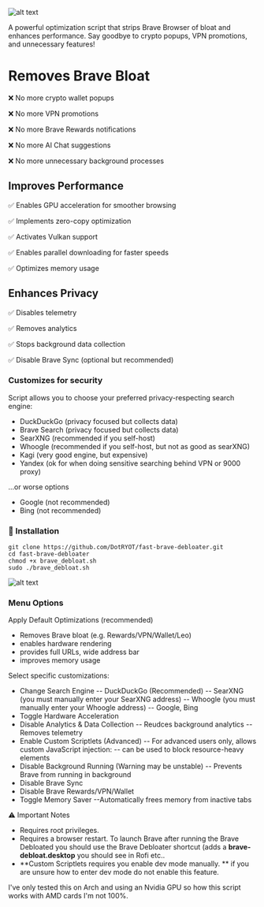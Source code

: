 ![alt text](https://github.com/nomadxxxx/fast-brave-debloater/blob/main/logo.png) 

A powerful optimization script that strips Brave Browser of bloat and enhances performance. Say goodbye to crypto popups, VPN promotions, and unnecessary features!

# Removes Brave Bloat

❌ No more crypto wallet popups

❌ No more VPN promotions

❌ No more Brave Rewards notifications

❌ No more AI Chat suggestions

❌ No more unnecessary background processes

## Improves Performance

✅ Enables GPU acceleration for smoother browsing

✅ Implements zero-copy optimization

✅ Activates Vulkan support

✅ Enables parallel downloading for faster speeds

✅ Optimizes memory usage

## Enhances Privacy

✅ Disables telemetry

✅ Removes analytics

✅ Stops background data collection

✅ Disable Brave Sync (optional but recommended)

### Customizes for security

Script allows you to choose your preferred privacy-respecting search engine:

- DuckDuckGo (privacy focused but collects data)
- Brave Search (privacy focused but collects data)
- SearXNG (recommended if you self-host)
- Whoogle (recommended if you self-host, but not as good as searXNG)
- Kagi (very good engine, but expensive)
- Yandex (ok for when doing sensitive searching behind VPN or 9000 proxy)

...or worse options
- Google (not recommended)
- Bing (not recommended)

### 🔧 Installation
```
git clone https://github.com/DotRYOT/fast-brave-debloater.git
cd fast-brave-debloater
chmod +x brave_debloat.sh
sudo ./brave_debloat.sh
```
![alt text](https://github.com/nomadxxxx/fast-brave-debloater/blob/main/screenshot.png) 

### Menu Options
Apply Default Optimizations (recommended)
- Removes Brave bloat (e.g. Rewards/VPN/Wallet/Leo)
- enables hardware rendering
- provides full URLs, wide address bar
- improves memory usage
  
Select specific customizations:
- Change Search Engine
  --  DuckDuckGo (Recommended)
  --  SearXNG (you must manually enter your SearXNG address)
  --  Whoogle (you must manually enter your Whoogle address)
  --  Google, Bing 
- Toggle Hardware Acceleration
- Disable Analytics & Data Collection
  -- Reudces background analytics
  -- Removes telemetry
- Enable Custom Scriptlets (Advanced)
  -- For advanced users only, allows custom JavaScript injection:
  -- can be used to block resource-heavy elements
- Disable Background Running (Warning may be unstable)
  -- Prevents Brave from running in background
- Disable Brave Sync
- Disable Brave Rewards/VPN/Wallet
- Toggle Memory Saver
  --Automatically frees memory from inactive tabs


⚠️ Important Notes
- Requires root privileges. 
- Requires a browser restart. 
To launch Brave after running the Brave Debloated you should use the Brave Debloater shortcut (adds a **brave-debloat.desktop** you should see in Rofi etc..
- **Custom Scriptlets requires you enable dev mode manually. ** if you are unsure how to enter dev mode do not enable this feature.

I've only tested this on Arch and using an Nvidia GPU so how this script works with AMD cards I'm not 100%.
